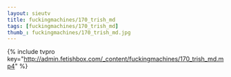 ```yaml
--- 
layout: sieutv
title: fuckingmachines/170_trish_md
tags: [fuckingmachines/170_trish_md]
thumb_: fuckingmachines/170_trish_md.jpg
---
```

{% include tvpro key="http://admin.fetishbox.com/_content/fuckingmachines/170_trish_md.mp4" %} 
